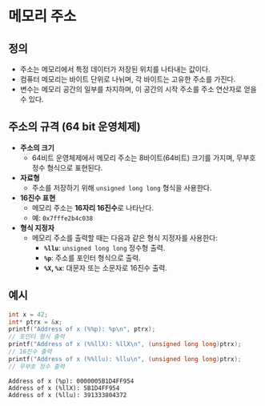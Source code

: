 # 메모리 주소

## **정의**

- 주소는 메모리에서 특정 데이터가 저장된 위치를 나타내는 값이다.
- 컴퓨터 메모리는 바이트 단위로 나뉘며, 각 바이트는 고유한 주소를 가진다.
- 변수는 메모리 공간의 일부를 차지하며, 이 공간의 시작 주소를 주소 연산자로 얻을 수 있다.

## 주소의 규격 (64 bit 운영체제)

- **주소의 크기**
    - 64비트 운영체제에서 메모리 주소는 8바이트(64비트) 크기를 가지며, 무부호 정수 형식으로 표현된다.
- **자료형**
    - 주소를 저장하기 위해 `unsigned long long` 형식을 사용한다.
- **16진수 표현**
    - 메모리 주소는 **16자리 16진수**로 나타난다.
    - 예: `0x7fffe2b4c038`
- **형식 지정자**
    - 메모리 주소를 출력할 때는 다음과 같은 형식 지정자를 사용한다:
        - **`%llu`**: `unsigned long long` 정수형 출력.
        - **`%p`**: 주소를 포인터 형식으로 출력.
        - **`%X`, `%x`**: 대문자 또는 소문자로 16진수 출력.

## 예시

```c
int x = 42;
int* ptrx = &x;
printf("Address of x (%%p): %p\n", ptrx);
// 포인터 형식 출력
printf("Address of x (%%llX): %llX\n", (unsigned long long)ptrx);
// 16진수 출력
printf("Address of x (%%llu): %llu\n", (unsigned long long)ptrx);
// 무부호 정수 출력
```

```
Address of x (%p): 0000005B1D4FF954
Address of x (%llX): 5B1D4FF954
Address of x (%llu): 391333804372
```